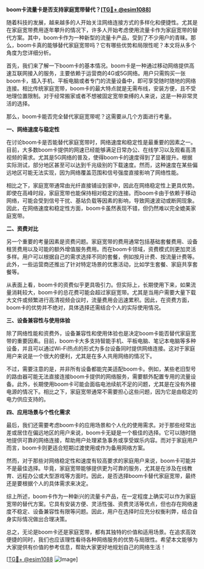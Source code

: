 **boom卡流量卡是否支持家庭宽带替代？[[TG💪+ @esim1088](https://t.me/s/esim1088)]**

随着科技的发展，越来越多的人开始关注网络连接方式的多样化和便捷性。尤其是在家庭宽带费用逐年攀升的情况下，许多人开始考虑使用流量卡作为家庭宽带的替代方案。其中，boom卡作为一种新型的流量卡产品，受到了不少用户的青睐。那么，boom卡真的能够替代家庭宽带吗？它有哪些优势和局限性呢？本文将从多个角度为您详细分析。

首先，我们来了解一下boom卡的基本情况。boom卡是一种通过移动网络提供高速互联网接入的服务，主要依赖于运营商的4G或5G网络。用户只需购买一张boom卡，插入手机、平板电脑或者专门的流量设备中，即可享受随时随地的网络连接。相比传统家庭宽带，boom卡的最大特点就是无需布线，安装方便，且不受地理位置限制。对于经常搬家或者不想被固定宽带束缚的人来说，这是一种非常灵活的选择。

那么，boom卡能否完全替代家庭宽带呢？这需要从几个方面进行考量。

**一、网络速度与稳定性**

在讨论boom卡是否能替代家庭宽带时，网络速度和稳定性是最重要的因素之一。目前，大多数boom卡提供的网速已经能够满足日常办公、在线学习以及观看高清视频的需求。尤其是5G网络的普及，使得boom卡的速度得到了显著提升。根据实际测试，部分地区甚至可以达到千兆级别的下载速度。然而，这种速度在某些偏远地区可能无法实现，因为网络覆盖范围和信号强度直接影响了网络性能。

相比之下，家庭宽带通常由光纤直接铺设到家中，因此在网络稳定性上更具优势。即使在高峰时段，家庭宽带也能保持相对稳定的连接。而boom卡由于依赖于移动网络，可能会受到信号干扰、基站负载等因素的影响，导致网速波动或断网现象。因此，在网络速度和稳定性方面，boom卡虽然表现不错，但仍然难以完全媲美家庭宽带。

**二、资费对比**

另一个重要的考量因素是资费问题。家庭宽带的费用通常包括基础套餐费用、设备租赁费用以及可能的额外增值服务费用。而在boom卡领域，资费模式则更加灵活多样。用户可以根据自己的需求选择不同的套餐，例如按月计费、按流量计费等。此外，一些运营商还推出了针对特定场景的优惠活动，比如学生套餐、家庭共享套餐等。

从表面上看，boom卡的资费似乎更具吸引力。但实际上，长期使用下来，如果流量消耗较大，boom卡的总花费可能会超过家庭宽带。尤其是当用户需要大量下载大文件或频繁进行高清视频会议时，流量费用会迅速累积。因此，在资费方面，boom卡的优势并不绝对，具体选择还需结合个人的实际使用情况。

**三、设备兼容性与使用体验**

除了网络性能和资费外，设备兼容性和使用体验也是决定boom卡能否替代家庭宽带的重要因素。目前，boom卡大多支持智能手机、平板电脑、笔记本电脑等多种设备，并且可以通过Wi-Fi热点的形式为多台设备同时提供网络连接。这对于家庭用户来说是一个很大的便利，尤其是在多人共用网络的情况下。

不过，需要注意的是，并非所有设备都能完美适配boom卡。例如，某些老旧型号的路由器可能无法直接连接boom卡提供的网络服务，需要额外配置专用的流量设备。此外，长期使用boom卡可能会面临电池续航不足的问题，尤其是在没有外接电源的情况下。相比之下，家庭宽带通常不需要担心这些问题，因为它是由稳定的电力供应支持的。

**四、应用场景与个性化需求**

最后，我们还需要考虑boom卡的应用场景和个人化的使用需求。对于那些经常出差或居住在偏远地区的用户来说，boom卡无疑是一个极佳的选择。它可以随时随地提供可靠的网络连接，帮助用户处理紧急事务或享受娱乐内容。而对于家庭用户而言，boom卡则更适合短期过渡使用或作为备用网络方案。

然而，对于那些对网络稳定性和速度有较高要求的家庭用户来说，boom卡可能并不是最佳选择。毕竟，家庭宽带能够提供更为可靠的服务，尤其是在涉及在线教育、远程办公或大型游戏等方面时。因此，是否选择boom卡替代家庭宽带，最终还是要根据个人的具体需求来决定。

综上所述，boom卡作为一种新兴的流量卡产品，在一定程度上确实可以作为家庭宽带的替代方案。它具有安装方便、灵活性强、资费灵活等优点，但也存在网络速度不稳定、设备兼容性有限等问题。因此，用户在选择时应充分权衡利弊，结合自身实际情况做出合理决策。

总之，无论是boom卡还是家庭宽带，都有其独特的价值和适用场景。在追求高效便捷的同时，我们也应该理性看待各种网络服务的优势与局限性。希望本文能够为大家提供有价值的参考信息，帮助大家更好地规划自己的网络生活！

[[TG💪+ @esim1088](https://t.me/s/esim1088) ![Image](https://i.postimg.cc/4NQfJmqS/Snipaste-2025-05-13-00-14-12.png)]